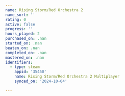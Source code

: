 ```yaml
---
name: Rising Storm/Red Orchestra 2
name_sort: ''
rating: 0
active: false
progress: ''
hours_played: 2
purchased_on: .nan
started_on: .nan
beaten_on: .nan
completed_on: .nan
mastered_on: .nan
identifiers:
  - type: steam
    appid: '35450'
    name: Rising Storm/Red Orchestra 2 Multiplayer
    synced_on: '2024-10-04'

---
```

